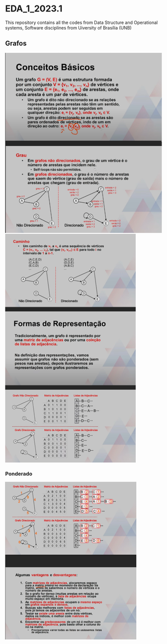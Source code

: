 # EDA_1_2023.1

This repository contains all the codes from Data Structure and Operational systems, Software disciplines from Uiversity of Brasília (UNB)

## Grafos

![P1](assets\P1.png)
![P2](assets\P2.png)

### Ponderado
![P3](assets\P3.png)
